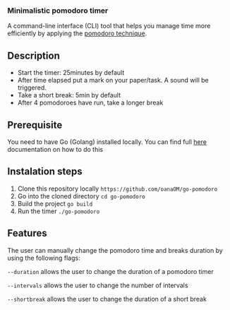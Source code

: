 ### Minimalistic pomodoro timer

A command-line interface (CLI) tool that helps you manage time more efficiently by applying the [pomodoro technique].

## Description

- Start the timer: 25minutes by default
- After time elapsed put a mark on your paper/task. A sound will be triggered.
- Take a short break: 5min by default
- After 4 pomodoroes have run, take a longer break

## Prerequisite

You need to have Go (Golang) installed locally. You can find full [here][go_instaltion] documentation on how to do this

## Instalation steps

1. Clone this repository locally `https://github.com/oanaOM/go-pomodoro`
2. Go into the cloned directory `cd go-pomodoro`
3. Build the project `go build`
4. Run the timer `./go-pomodoro`


## Features
The user can manually change the pomodoro time and breaks duration by using the following flags:

`--duration` allows the user to change the duration of a pomodoro timer 

`--intervals` allows the user to change the number of intervals

`--shortbreak` allows the user to change the duration of a short break


[pomodoro technique]: (https://en.wikipedia.org/wiki/Pomodoro_Technique)
[go_instaltion]: (https://golang.org/doc/install)
